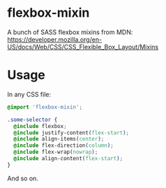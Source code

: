 # flexbox-mixin
A bunch of SASS flexbox mixins from MDN: https://developer.mozilla.org/en-US/docs/Web/CSS/CSS_Flexible_Box_Layout/Mixins

# Usage

In any CSS file:

```css
@import 'flexbox-mixin';

.some-selector {
  @include flexbox;                                                             
  @include justify-content(flex-start);                                         
  @include align-items(center);                                                 
  @include flex-direction(column);                                              
  @include flex-wrap(nowrap);                                                   
  @include align-content(flex-start);
}
```

And so on.
